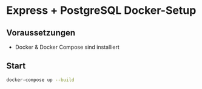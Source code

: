 # Express + PostgreSQL Docker-Setup

## Voraussetzungen

- Docker & Docker Compose sind installiert

## Start

```bash
docker-compose up --build


